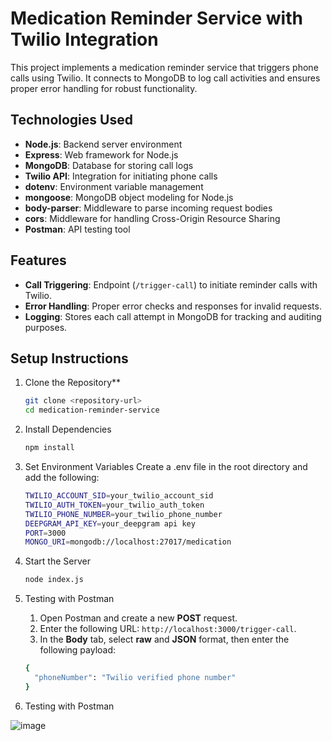 # Medication Reminder Service with Twilio Integration

This project implements a medication reminder service that triggers phone calls using Twilio. It connects to MongoDB to log call activities and ensures proper error handling for robust functionality.

## Technologies Used

- **Node.js**: Backend server environment
- **Express**: Web framework for Node.js
- **MongoDB**: Database for storing call logs
- **Twilio API**: Integration for initiating phone calls
- **dotenv**: Environment variable management
- **mongoose**: MongoDB object modeling for Node.js
- **body-parser**: Middleware to parse incoming request bodies
- **cors**: Middleware for handling Cross-Origin Resource Sharing
- **Postman**: API testing tool

## Features

- **Call Triggering**: Endpoint (`/trigger-call`) to initiate reminder calls with Twilio.
- **Error Handling**: Proper error checks and responses for invalid requests.
- **Logging**: Stores each call attempt in MongoDB for tracking and auditing purposes.

## Setup Instructions

1. Clone the Repository**
   ```bash
   git clone <repository-url>
   cd medication-reminder-service
   
2. Install Dependencies
   ```bash
   npm install
   
3. Set Environment Variables Create a .env file in the root directory and add the following:
   ```bash
   TWILIO_ACCOUNT_SID=your_twilio_account_sid
   TWILIO_AUTH_TOKEN=your_twilio_auth_token
   TWILIO_PHONE_NUMBER=your_twilio_phone_number
   DEEPGRAM_API_KEY=your_deepgram api key
   PORT=3000
   MONGO_URI=mongodb://localhost:27017/medication
   
4. Start the Server
   ```bash
   node index.js
   
5. Testing with Postman
   1. Open Postman and create a new **POST** request.  
   2. Enter the following URL: `http://localhost:3000/trigger-call`.  
   3. In the **Body** tab, select **raw** and **JSON** format, then enter the following payload:  

   ```bash
   {
     "phoneNumber": "Twilio verified phone number"
   }


6. Testing with Postman

![image](https://github.com/user-attachments/assets/51c4fe50-4652-41c0-87e9-c0751a885056)



